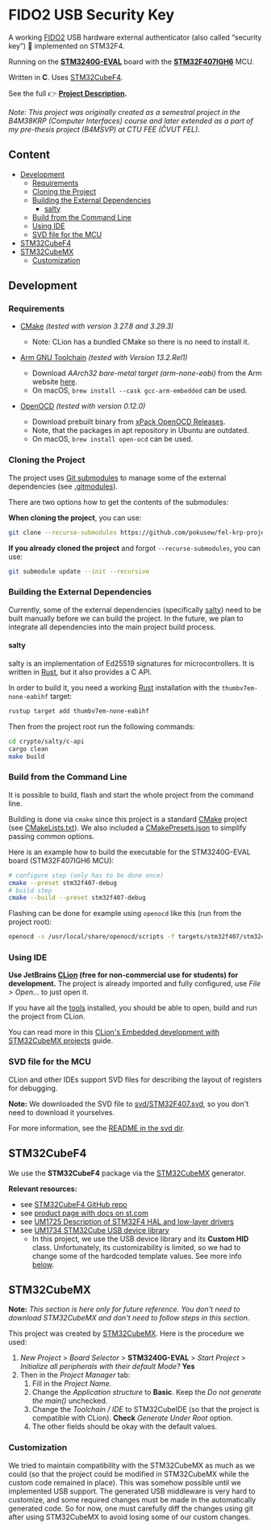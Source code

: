 # FIDO2 USB Security Key

A working [FIDO2] USB hardware external authenticator (also called “security key”) 🔑 implemented on STM32F4.

Running on the **[STM3240G-EVAL]** board with the **[STM32F407IGH6]** MCU.

Written in **C**. Uses [STM32CubeF4](#stm32cubef4).

See the full 👉 **[Project Description].**

_Note: This project was originally created as a semestral project in the B4M38KRP (Computer Interfaces) course
and later extended as a part of my pre-thesis project (B4MSVP) at CTU FEE (ČVUT FEL)._


## Content

<!-- **Table of Contents**  *generated with [DocToc](https://github.com/thlorenz/doctoc)* -->
<!-- START doctoc generated TOC please keep comment here to allow auto update -->
<!-- DON'T EDIT THIS SECTION, INSTEAD RE-RUN doctoc TO UPDATE -->

- [Development](#development)
  - [Requirements](#requirements)
  - [Cloning the Project](#cloning-the-project)
  - [Building the External Dependencies](#building-the-external-dependencies)
    - [salty](#salty)
  - [Build from the Command Line](#build-from-the-command-line)
  - [Using IDE](#using-ide)
  - [SVD file for the MCU](#svd-file-for-the-mcu)
- [STM32CubeF4](#stm32cubef4)
- [STM32CubeMX](#stm32cubemx)
  - [Customization](#customization)

<!-- END doctoc generated TOC please keep comment here to allow auto update -->


## Development


### Requirements

- [CMake] _(tested with version 3.27.8 and 3.29.3)_
  * Note: CLion has a bundled CMake so there is no need to install it.

- [Arm GNU Toolchain] _(tested with Version 13.2.Rel1)_
  * Download _AArch32 bare-metal target (arm-none-eabi)_ from the Arm website [here][Arm GNU Toolchain].
  * On macOS, `brew install --cask gcc-arm-embedded` can be used.

- [OpenOCD] _(tested with version 0.12.0)_
  * Download prebuilt binary from [xPack OpenOCD Releases].
  * Note, that the packages in apt repository in Ubuntu are outdated.
  * On macOS, `brew install open-ocd` can be used.


### Cloning the Project

The project uses [Git submodules] to manage some of the external dependencies (see [.gitmodules](./.gitmodules)).

There are two options how to get the contents of the submodules:

**When cloning the project**, you can use:
```bash
git clone --recurse-submodules https://github.com/pokusew/fel-krp-project.git
```

**If you already cloned the project** and forgot `--recurse-submodules`, you can use:
```bash
git submodule update --init --recursive
```


### Building the External Dependencies

Currently, some of the external dependencies (specifically [salty](#salty)) need to be built manually
before we can build the project. In the future, we plan to integrate all dependencies
into the main project build process.


#### salty

salty is an implementation of Ed25519 signatures for microcontrollers.
It is written in [Rust], but it also provides a C API.

In order to build it, you need a working [Rust] installation with the `thumbv7em-none-eabihf` target:
```bash
rustup target add thumbv7em-none-eabihf
```

Then from the project root run the following commands:
```bash
cd crypto/salty/c-api
cargo clean
make build
```


### Build from the Command Line

It is possible to build, flash and start the whole project from the command line.

Building is done via `cmake` since this project is a standard [CMake] project (see [CMakeLists.txt](./CMakeLists.txt)).
We also included a [CMakePresets.json](CMakePresets.json) to simplify passing common options.

Here is an example how to build the executable for the STM3240G-EVAL board (STM32F407IGH6 MCU):
```bash
# configure step (only has to be done once)
cmake --preset stm32f407-debug
# build step
cmake --build --preset stm32f407-debug
```

Flashing can be done for example using `openocd` like this (run from the project root):
```bash
openocd -s /usr/local/share/openocd/scripts -f targets/stm32f407/stm3240g_eval_stlink.cfg -c 'tcl_port disabled' -c 'gdb_port disabled' -c 'program "build/stm32f407-debug/targets/stm32f407/lionkey_stm32f407.elf"' -c reset -c shutdown
```


### Using IDE

**Use JetBrains [CLion] (free for non-commercial use for students) for development.**
The project is already imported and fully configured, use _File > Open..._ to just open it.

If you have all the [tools](#requirements) installed, you should be able to open, build and run the project from CLion.

You can read more in this [CLion's Embedded development with STM32CubeMX projects][CLion-Embedded-Development]
guide.


### SVD file for the MCU

CLion and other IDEs support SVD files for describing the layout of registers for debugging.

**Note:** We downloaded the SVD file to [svd/STM32F407.svd](./svd/STM32F407.svd),
so you don't need to download it yourselves.

For more information, see the [README in the svd dir](./svd/README.md).


## STM32CubeF4

We use the **STM32CubeF4** package via the [STM32CubeMX] generator.

**Relevant resources:**
* see [STM32CubeF4 GitHub repo][STM32CubeF4-GitHub]
* see [product page with docs on st.com][STM32CubeF4-Product-Page]
* see [UM1725 Description of STM32F4 HAL and low-layer drivers][UM1725]
* see [UM1734 STM32Cube USB device library][UM1734]
  * In this project, we use the USB device library and its **Custom HID** class.
    Unfortunately, its customizability is limited, so we had to change some of the hardcoded template values.
    See more info [below](#customization).


## STM32CubeMX

**Note:** _This section is here only for future reference. You don't need to download STM32CubeMX and don't need to
follow steps in this section._

This project was created by [STM32CubeMX]. Here is the procedure we used:
1. _New Project_ > _Board Selector_ > **STM3240G-EVAL** > _Start Project_ > _Initialize all peripherals with their
   default Mode?_
   **Yes**
2. Then in the _Project Manager_ tab:
	1. Fill in the _Project Name._
	2. Change the _Application structure_ to **Basic**. Keep the _Do not generate the main()_ unchecked.
	3. Change the _Toolchain / IDE_ to STM32CubeIDE (so that the project is compatible with CLion). **Check** _Generate
	   Under Root_ option.
	4. The other fields should be okay with the default values.


### Customization

We tried to maintain compatibility with the STM32CubeMX as much as we could (so that the project could be modified in
STM32CubeMX while the custom code remained in place). This was somehow possible until we implemented USB support.
The generated USB middleware is very hard to customize, and some required changes must be made in the automatically
generated code. So for now, one must carefully diff the changes using git after using STM32CubeMX to avoid losing
some of our custom changes.


<!-- links references -->

[FIDO2]: https://fidoalliance.org/specifications/

[Project Description]: https://github.com/pokusew/fel-krp-project/raw/main/docs/FIDO2_USB_Security_Key_SVP_Final_Report.pdf

[STM3240G-EVAL]: https://www.st.com/en/evaluation-tools/stm3240g-eval.html

[STM32F407IGH6]: https://www.st.com/en/microcontrollers-microprocessors/stm32f407ig.html

[STM32CubeF4-GitHub]: https://github.com/STMicroelectronics/STM32CubeF4

[STM32CubeF4-Product-Page]: https://www.st.com/en/embedded-software/stm32cubef4.html#documentation

[UM1725]: https://www.st.com/resource/en/user_manual/um1725-description-of-stm32f4-hal-and-lowlayer-drivers-stmicroelectronics.pdf

[UM1734]: https://www.st.com/resource/en/user_manual/um1734-stm32cube-usb-device-library-stmicroelectronics.pdf

[STM32CubeMX]: https://www.st.com/en/development-tools/stm32cubemx.html

[CLion]: https://www.jetbrains.com/clion/

[CLion-Embedded-Development]: https://www.jetbrains.com/help/clion/embedded-development.html

[Arm GNU Toolchain]: https://developer.arm.com/downloads/-/arm-gnu-toolchain-downloads

[OpenOCD]: https://openocd.org/pages/getting-openocd.html

[STMicroelectronics/OpenOCD]: https://github.com/STMicroelectronics/OpenOCD

[xPack OpenOCD Releases]: https://github.com/xpack-dev-tools/openocd-xpack/releases

[CMake]: https://cmake.org/

[Git submodules]: https://git-scm.com/docs/gitsubmodules

[Rust]: https://www.rust-lang.org/
